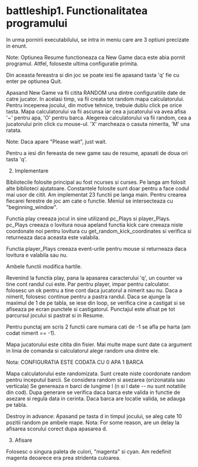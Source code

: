 # battleship1. Functionalitatea programului

In urma pornirii executabilului, se intra in meniu care are 3 optiuni precizate in enunt.

Note: Optiunea Resume functioneaza ca New Game daca este abia pornit programul. Altfel, foloseste ultima configuratie primita.

Din aceasta fereastra si din joc se poate iesi fie apasand tasta 'q' fie cu enter pe optiunea Quit.

Apasand New Game va fii citita RANDOM una dintre configuratiile date de catre jucator. In acelasi timp, va fii creata tot random mapa calculatorului. Pentru inceperea jocului, din motive tehnice, trebuie dublu click pe orice tasta. Mapa calculatorului va fii ascunsa iar cea a jucatorului va avea afisa '~' pentru apa, 'O' pentru barca. Alegerea calculatorului va fii random, cea a jucatorului prin click cu mouse-ul. 'X' marcheaza o casuta nimerita, 'M' una ratata.

Note: Daca apare "Please wait", just wait. 

Pentru a iesi din fereasta de new game sau de resume, apasati de doua ori tasta 'q'.

2. Implementare

Bibliotecile folosite principal au fost ncurses si curses. Pe langa am folosit alte biblioteci ajutatoare. Constantele folosite sunt doar pentru a face codul mai usor de citit. Am implementat 23 functii pe langa main. Pentru crearea fiecarei ferestre de joc am cate o functie. Meniul se intersecteaza cu "beginning_window". 

Functia play creeaza jocul in sine utilizand pc_Plays si player_Plays. pc_Plays creeaza o lovitura noua apeland functia kick care creeaza niste coordonate noi pentru lovitura cu get_random_kick_coordinates si verifica si returneaza daca aceasta este valabila. 

Functia player_Plays creeaza event-urile pentru mouse si returneaza daca lovitura e valabila sau nu. 

Ambele functii modifica hartile.

Revenind la functia play, pana la apasarea caracterului 'q', un counter va tine cont randul cui este. Par pentru player, impar pentru calculator. folosesc un ok pentru a tine cont daca jucatorul a nimerit sau nu. Daca a nimerit, folosesc continue pentru a pastra randul. Daca se ajunge la maximul de 1 de pe tabla, se iese din loop, se verifica cine a castigat si se afiseaza pe ecran punctele si castigatorul. Punctajul este afisat pe tot parcursul jocului si pastrat si in Resume. 

Pentru punctaj am scris 2 functii care numara cati de -1 se afla pe harta (am codat nimerit == -1).

Mapa jucatorului este citita din fisier. Mai multe mape sunt date ca argument in linia de comanda si calculatorul alege random una dintre ele.

Nota: CONFIGURATIA ESTE CODATA CU 0 APA 1 BARCA

Mapa calculatorului este randomizata. Sunt create niste coordonate random pentru inceputul barcii. Se considera random si asezarea (orizonatala sau verticala) Se genereaza n barci de lungime l (n si l date -- nu sunt notatiile din cod). Dupa generare se verifica daca barca este valida in functie de asezare si regula data in cerinta. Daca barca are locatie valida, se adauga pe tabla.

Destroy in advance: Apasand pe tasta d in timpul jocului, se aleg cate 10 pozitii random pe ambele mape.
Nota: For some reason, are un delay la afisarea scorului corect dupa apasarea d.

3. Afisare

Folosesc o singura paleta de culori, "magenta" si cyan. Am redefinit magenta deoarece era prea stridenta culoarea.
